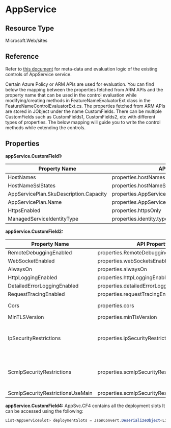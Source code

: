 # AppService

## Resource Type
Microsoft.Web/sites

## Reference
Refer to [this document](https://github.com/azsk/AzTS-docs/blob/main/Control%20coverage/Feature/AppService.md) for meta-data and evaluation logic of the existing controls of AppService service. 

Certain Azure Policy or ARM APIs are used for evaluation. You can find below the mapping between the properties fetched from ARM APIs and the property name that can be used in the control evaluation while modifying/creating methods in FeatureNameEvaluatorExt class in the FeatureNameControlEvaluatorExt.cs. The properties fetched from ARM APIs are stored in JObject under the name CustomFields. There can be multiple CustomFields such as CustomFields1, CustomFields2, etc with different types of properties. The below mapping will guide you to write the control methods while extending the controls.

## Properties

**appService.CustomField1:**

| Property Name | API Property | Type |
|---|---|---|
|HostNames|properties.hostNames|List<string>|
|HostNameSslStates|properties.hostNameSslStates|string|
|AppServicePlan.SkuDescription.Capacity|properties.AppServicePlan.SkuDescription.Capacity|int|
|AppServicePlan.Name|properties.AppServicePlan.Name|string|
|HttpsEnabled|properties.httpsOnly|bool|
|ManagedServiceIdentityType|properties.identity.type|string|

**appService.CustomField2:**

| Property Name | API Property | Type |
|---|---|---|
| RemoteDebuggingEnabled | properties.RemoteDebuggingEnabled | bool |
|WebSocketEnabled |properties.webSocketsEnabled|bool|
|AlwaysOn|properties.alwaysOn|bool|
|HttpLoggingEnabled|properties.httpLoggingEnabled|bool|
|DetailedErrorLoggingEnabled|properties.detailedErrorLoggingEnabled|bool|
|RequestTracingEnabled|properties.requestTracingEnabled|bool|
|Cors|properties.cors|CorsSettings Model|
|MinTLSVersion|properties.minTlsVersion|string|
|IpSecurityRestrictions|properties.ipSecurityRestrictions|List(IpRule) where IpRule is defined model|
|ScmIpSecurityRestrictions|properties.scmIpSecurityRestrictions|List(IpRule) where IpRule is defined mode|
|ScmIpSecurityRestrictionsUseMain|properties.scmIpSecurityRestrictionsUseMain|bool|

**appService.CustomField4:**
AppSvc.CF4 contains all the deployment slots
It can be accessed using the following:
``` CS
List<AppServiceSlot> deploymentSlots = JsonConvert.DeserializeObject<List<AppServiceSlot>>(appService.CustomField4);
```
<!-- 
## Example

``` CS
public ControlResult CheckAutoProvisioningForSecurity(ControlResult cr)
{
    // We first check if CustomField1 is not NULL or empty
    if (!string.IsNullOrWhiteSpace(this.Subscription.CustomField2)) //// CF2 contains security center details
    {
        // Notice how we deserializes the JSON to the specified model i.e. SecurityCenterModel    
        var securityCenterDetails = JsonConvert.DeserializeObject<SecurityCenterModel>(this.Subscription.CustomField2);

        if (!securityCenterDetails.IsProviderRegistered)
        {
            cr.VerificationResult = VerificationResultStatus.Failed;
            cr.StatusReason = "Security center provider not registered.";
            return cr;
        }

        cr.VerificationResult = VerificationResultStatus.Failed;
        cr.StatusReason = $"Auto Provisioning setting is disabled for subscription. Provisioning Status:[{securityCenterDetails.AutoProvision}]";

        if (securityCenterDetails.AutoProvision.Equals("on", StringComparison.OrdinalIgnoreCase))
        {
            cr.VerificationResult = VerificationResultStatus.Passed;
            cr.StatusReason = $"Auto Provisioning setting is enabled for subscription.";
        }
    }

    return cr;
}
    .
    .
    .
}
``` -->
